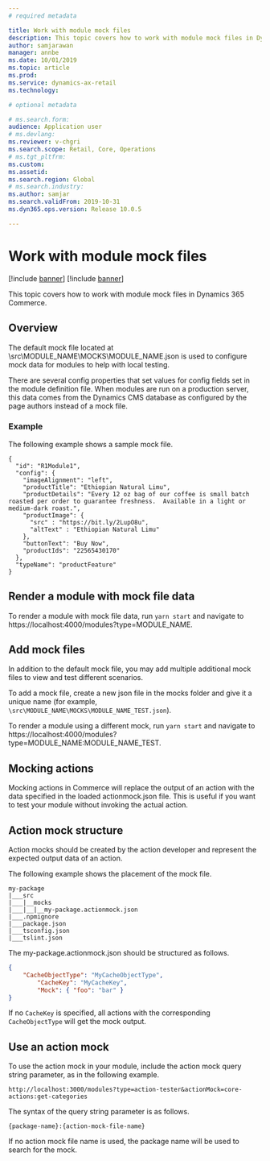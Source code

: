 ```yaml
---
# required metadata

title: Work with module mock files
description: This topic covers how to work with module mock files in Dynamics 365 Commerce.
author: samjarawan
manager: annbe
ms.date: 10/01/2019
ms.topic: article
ms.prod: 
ms.service: dynamics-ax-retail
ms.technology: 

# optional metadata

# ms.search.form: 
audience: Application user
# ms.devlang: 
ms.reviewer: v-chgri
ms.search.scope: Retail, Core, Operations
# ms.tgt_pltfrm: 
ms.custom: 
ms.assetid: 
ms.search.region: Global
# ms.search.industry: 
ms.author: samjar
ms.search.validFrom: 2019-10-31
ms.dyn365.ops.version: Release 10.0.5

---
```

# Work with module mock files

[!include [banner](../includes/preview-banner.md)]
[!include [banner](../includes/banner.md)]

This topic covers how to work with module mock files in Dynamics 365 Commerce.

## Overview

The default mock file located at \src\MODULE_NAME\MOCKS\MODULE_NAME.json is used to configure mock data for modules to help with local testing.

There are several config properties that set values for config fields set in the module definition file.  When modules are run on a production server, this data comes from the Dynamics CMS database as configured by the page authors instead of a mock file.

### Example

The following example shows a sample mock file.

```
{
  "id": "R1Module1",
  "config": {
    "imageAlignment": "left",
    "productTitle": "Ethiopian Natural Limu",
    "productDetails": "Every 12 oz bag of our coffee is small batch roasted per order to guarantee freshness.  Available in a light or medium-dark roast.",
    "productImage": {
      "src" : "https://bit.ly/2LupO8u",
      "altText" : "Ethiopian Natural Limu"
    },
    "buttonText": "Buy Now",
    "productIds": "22565430170"
  },
  "typeName": "productFeature"
}
```

## Render a module with mock file data

To render a module with mock file data, run `yarn start` and navigate to https://localhost:4000/modules?type=MODULE_NAME.

## Add mock files

In addition to the default mock file, you may add multiple additional mock files to view and test different scenarios. 

To add a mock file, create a new json file in the mocks folder and give it a unique name (for example, `\src\MODULE_NAME\MOCKS\MODULE_NAME_TEST.json`).

To render a module using a different mock, run `yarn start` and navigate to https://localhost:4000/modules?type=MODULE_NAME:MODULE_NAME_TEST.

## Mocking actions

Mocking actions in Commerce will replace the output of an action with the data specified in the loaded actionmock.json file. This is useful if you want to test your module without invoking the actual action.

## Action mock structure

Action mocks should be created by the action developer and represent the expected output data of an action.

The following example shows the placement of the mock file.

```
my-package
|___src
|___|__mocks
|___|__|__my-package.actionmock.json
|___.npmignore
|___package.json
|___tsconfig.json
|___tslint.json
```

The my-package.actionmock.json should be structured as follows.

```json
{
    "CacheObjectType": "MyCacheObjectType",
        "CacheKey": "MyCacheKey",
        "Mock": { "foo": "bar" }
}
```

If no `CacheKey` is specified, all actions with the corresponding `CacheObjectType` will get the mock output.

## Use an action mock

To use the action mock in your module, include the action mock query string parameter, as in the following example.

```http://localhost:3000/modules?type=action-tester&actionMock=core-actions:get-categories```

The syntax of the query string parameter is as follows.

````{package-name}:{action-mock-file-name}````

If no action mock file name is used, the package name will be used to search for the mock.

